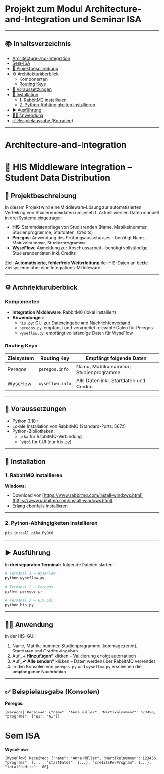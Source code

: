 # Projekt zum Modul Architecture-and-Integration und Seminar ISA

---
## 📚 Inhaltsverzeichnis

- [Architecture-and-Integration](#architecture-and-integration)
- [Sem-ISA](#sem-isa)
- [📘 Projektbeschreibung](#-projektbeschreibung)
- [⚙️ Architekturüberblick](#️-architekturüberblick)
  - [Komponenten](#komponenten)
  - [Routing Keys](#routing-keys)
- [🧰 Voraussetzungen](#-voraussetzungen)
- [🧪 Installation](#-installation)
  - [1. RabbitMQ installieren](#1-rabbitmq-installieren)
  - [2. Python-Abhängigkeiten installieren](#2-python-abhängigkeiten-installieren)
- [▶️ Ausführung](#️-ausführung)
- [👨‍🎓 Anwendung](#-anwendung)
- [✅ Beispielausgabe (Konsolen)](#-beispielausgabe-konsolen)

---
# Architecture-and-Integration
# 🧩 HIS Middleware Integration – Student Data Distribution

## 📘 Projektbeschreibung

In diesem Projekt wird eine Middleware-Lösung zur automatisierten Verteilung von Studierendendaten umgesetzt. Aktuell werden Daten manuell in drei Systeme eingetragen:

- **HIS**: Stammdatenpflege von Studierenden (Name, Matrikelnummer, Studienprogramme, Startdaten, Credits)
- **Peregos**: Anwendung des Prüfungsausschusses – benötigt Name, Matrikelnummer, Studienprogramme
- **WyseFlow**: Anmeldung zur Abschlussarbeit – benötigt vollständige Studierendendaten inkl. Credits

Ziel: **Automatisierte, fehlerfreie Weiterleitung** der HIS-Daten an beide Zielsysteme über eine Integrations-Middleware.

---

## ⚙️ Architekturüberblick

### Komponenten

- **Integration Middleware**: RabbitMQ (lokal installiert)
- **Anwendungen**:
  - `his.py`: GUI zur Dateneingabe und Nachrichtenversand
  - `peregos.py`: empfängt und verarbeitet relevante Daten für Peregos
  - `wyseflow.py`: empfängt vollständige Daten für WyseFlow

### Routing Keys

| Zielsystem  | Routing Key     | Empfängt folgende Daten                              |
|-------------|------------------|------------------------------------------------------|
| Peregos     | `peregos.info`   | Name, Matrikelnummer, Studienprogramme              |
| WyseFlow    | `wyseflow.info`  | Alle Daten inkl. Startdaten und Credits             |

---

## 🧰 Voraussetzungen

- Python 3.10+
- Lokale Installation von RabbitMQ (Standard-Ports: 5672)
- Python-Bibliotheken:
  - `pika` für RabbitMQ-Verbindung
  - `PyQt6` für GUI (nur `his.py`)

---

## 🧪 Installation

### 1. RabbitMQ installieren

**Windows:**
- Download von [https://www.rabbitmq.com/install-windows.html](https://www.rabbitmq.com/install-windows.html)
- Erlang ebenfalls installieren

---

### 2. Python-Abhängigkeiten installieren

```bash
pip install pika PyQt6
```

---

## ▶️ Ausführung

In **drei separaten Terminals** folgende Dateien starten:

```bash
# Terminal 1 – WyseFlow
python wyseflow.py

# Terminal 2 – Peregos
python peregos.py

# Terminal 3 – HIS GUI
python his.py
```

---

## 👨‍🎓 Anwendung

In der HIS-GUI:

1. Name, Matrikelnummer, Studienprogramme (kommagetrennt), Startdaten und Credits eingeben
2. Auf **„+ Hinzufügen“** klicken – Validierung erfolgt automatisch
3. Auf **„✔ Alle senden“** klicken – Daten werden über RabbitMQ versendet
4. In den Konsolen von `peregos.py` und `wyseflow.py` erscheinen die empfangenen Nachrichten

---

## ✅ Beispielausgabe (Konsolen)

**Peregos:**
```
[Peregos] Received: {"name": "Anna Müller", "Martikelnummer": 123456, "programs": ["WI", "AI"]}
```

# Sem ISA

**WyseFlow:**
```
[WyseFlow] Received: {"name": "Anna Müller", "Martikelnummer": 123456, "programs": [...], "startDates": {...}, "creditsPerProgram": {...}, "totalCredits": 180}
```
